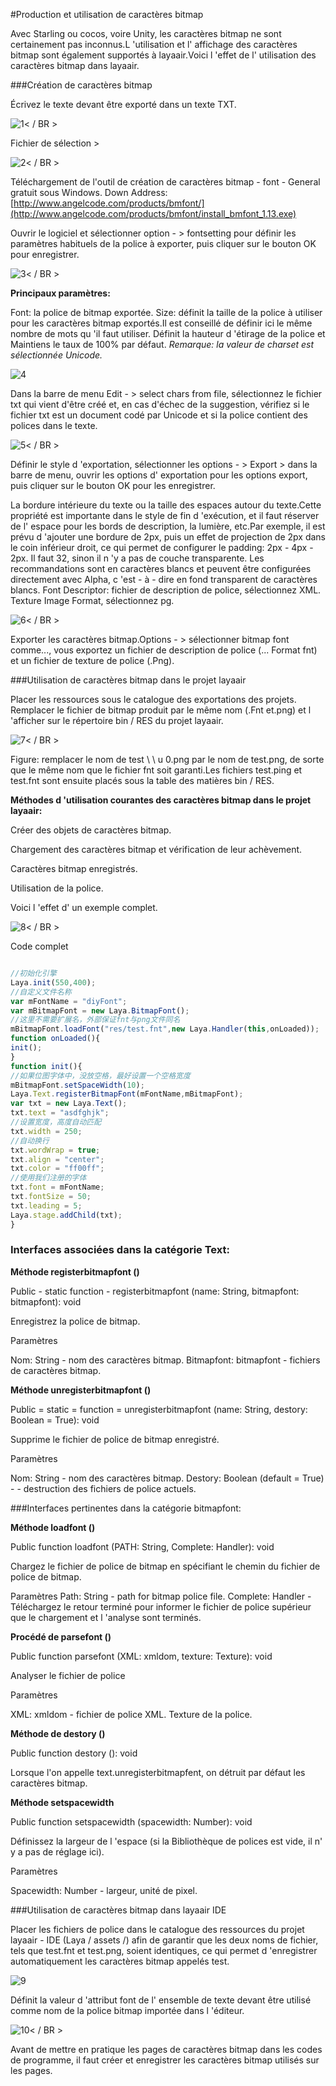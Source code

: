 #Production et utilisation de caractères bitmap

Avec Starling ou cocos, voire Unity, les caractères bitmap ne sont certainement pas inconnus.L 'utilisation et l' affichage des caractères bitmap sont également supportés à layaair.Voici l 'effet de l' utilisation des caractères bitmap dans layaair.

###Création de caractères bitmap

Écrivez le texte devant être exporté dans un texte TXT.

![1](img/1.png)< / BR >

Fichier de sélection >

![2](img/2.png)< / BR >

Téléchargement de l'outil de création de caractères bitmap - font - General gratuit sous Windows.
Down Address:[http://www.angelcode.com/products/bmfont/](http://www.angelcode.com/products/bmfont/install_bmfont_1.13.exe)

Ouvrir le logiciel et sélectionner option - > fontsetting pour définir les paramètres habituels de la police à exporter, puis cliquer sur le bouton OK pour enregistrer.

![3](img/3.png)< / BR >

**Principaux paramètres:**

Font: la police de bitmap exportée.
Size: définit la taille de la police à utiliser pour les caractères bitmap exportés.Il est conseillé de définir ici le même nombre de mots qu 'il faut utiliser.
Définit la hauteur d 'étirage de la police et Maintiens le taux de 100% par défaut.
 *Remarque: la valeur de charset est sélectionnée Unicode.*

![4](img/4.png)</br>


Dans la barre de menu Edit - > select chars from file, sélectionnez le fichier txt qui vient d'être créé et, en cas d'échec de la suggestion, vérifiez si le fichier txt est un document codé par Unicode et si la police contient des polices dans le texte.

![5](img/5.png)< / BR >

Définir le style d 'exportation, sélectionner les options - > Export > dans la barre de menu, ouvrir les options d' exportation pour les options export, puis cliquer sur le bouton OK pour les enregistrer.

La bordure intérieure du texte ou la taille des espaces autour du texte.Cette propriété est importante dans le style de fin d 'exécution, et il faut réserver de l' espace pour les bords de description, la lumière, etc.Par exemple, il est prévu d 'ajouter une bordure de 2px, puis un effet de projection de 2px dans le coin inférieur droit, ce qui permet de configurer le padding: 2px - 4px - 2px.
Il faut 32, sinon il n 'y a pas de couche transparente.
Les recommandations sont en caractères blancs et peuvent être configurées directement avec Alpha, c 'est - à - dire en fond transparent de caractères blancs.
Font Descriptor: fichier de description de police, sélectionnez XML.
Texture Image Format, sélectionnez pg.

![6](img/6.png)< / BR >

Exporter les caractères bitmap.Options - > sélectionner bitmap font comme..., vous exportez un fichier de description de police (... Format fnt) et un fichier de texture de police (.Png).



###Utilisation de caractères bitmap dans le projet layaair

Placer les ressources sous le catalogue des exportations des projets.
Remplacer le fichier de bitmap produit par le même nom (.Fnt et.png) et l 'afficher sur le répertoire bin / RES du projet layaair.

![7](img/7.png)< / BR >

Figure: remplacer le nom de test \ \ u 0.png par le nom de test.png, de sorte que le même nom que le fichier fnt soit garanti.Les fichiers test.ping et test.fnt sont ensuite placés sous la table des matières bin / RES.

**Méthodes d 'utilisation courantes des caractères bitmap dans le projet layaair:**

Créer des objets de caractères bitmap.

Chargement des caractères bitmap et vérification de leur achèvement.

Caractères bitmap enregistrés.

Utilisation de la police.

Voici l 'effet d' un exemple complet.

![8](img/8.png)< / BR >

Code complet


```typescript

//初始化引擎
Laya.init(550,400);
//自定义文件名称
var mFontName = "diyFont";
var mBitmapFont = new Laya.BitmapFont();
//这里不需要扩展名，外部保证fnt与png文件同名
mBitmapFont.loadFont("res/test.fnt",new Laya.Handler(this,onLoaded));
function onLoaded(){
init();
}
function init(){
//如果位图字体中，没放空格，最好设置一个空格宽度
mBitmapFont.setSpaceWidth(10);
Laya.Text.registerBitmapFont(mFontName,mBitmapFont);
var txt = new Laya.Text();
txt.text = "asdfghjk";
//设置宽度，高度自动匹配
txt.width = 250;
//自动换行
txt.wordWrap = true;
txt.align = "center";
txt.color = "ff00ff";
//使用我们注册的字体
txt.font = mFontName;
txt.fontSize = 50;
txt.leading = 5;
Laya.stage.addChild(txt);
}
```


### **Interfaces associées dans la catégorie Text:**

**Méthode registerbitmapfont ()**

Public - static function - registerbitmapfont (name: String, bitmapfont: bitmapfont): void

Enregistrez la police de bitmap.

Paramètres

Nom: String - nom des caractères bitmap.
Bitmapfont: bitmapfont - fichiers de caractères bitmap.

**Méthode unregisterbitmapfont ()**

Public = static = function = unregisterbitmapfont (name: String, destory: Boolean = True): void

Supprime le fichier de police de bitmap enregistré.

Paramètres

Nom: String - nom des caractères bitmap.
Destory: Boolean (default = True) - - destruction des fichiers de police actuels.

###Interfaces pertinentes dans la catégorie bitmapfont:

**Méthode loadfont ()**

Public function loadfont (PATH: String, Complete: Handler): void

Chargez le fichier de police de bitmap en spécifiant le chemin du fichier de police de bitmap.

Paramètres
Path: String - path for bitmap police file.
Complete: Handler - Téléchargez le retour terminé pour informer le fichier de police supérieur que le chargement et l 'analyse sont terminés.

**Procédé de parsefont ()**

Public function parsefont (XML: xmldom, texture: Texture): void

Analyser le fichier de police

Paramètres

XML: xmldom - fichier de police XML.
Texture de la police.

**Méthode de destory ()**

Public function destory (): void

Lorsque l'on appelle text.unregisterbitmapfent, on détruit par défaut les caractères bitmap.

**Méthode setspacewidth**

Public function setspacewidth (spacewidth: Number): void

Définissez la largeur de l 'espace (si la Bibliothèque de polices est vide, il n' y a pas de réglage ici).

Paramètres

Spacewidth: Number - largeur, unité de pixel.



###Utilisation de caractères bitmap dans layaair IDE

Placer les fichiers de police dans le catalogue des ressources du projet layaair - IDE (Laya / assets /) afin de garantir que les deux noms de fichier, tels que test.fnt et test.png, soient identiques, ce qui permet d 'enregistrer automatiquement les caractères bitmap appelés test.

![9](img/9.png)</br>


Définit la valeur d 'attribut font de l' ensemble de texte devant être utilisé comme nom de la police bitmap importée dans l 'éditeur.

![10](img/10.png)< / BR >

Avant de mettre en pratique les pages de caractères bitmap dans les codes de programme, il faut créer et enregistrer les caractères bitmap utilisés sur les pages.